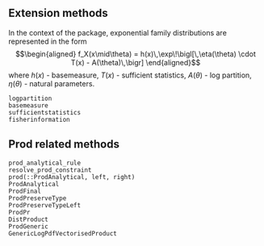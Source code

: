 
## Extension methods

In the context of the package, exponential family distributions are represented in the form 
$$\begin{aligned}
f_X(x\mid\theta) = h(x)\,\exp\!\bigl[\,\eta(\theta) \cdot T(x) - A(\theta)\,\bigr]
\end{aligned}$$
where $h(x)$ - basemeasure, $T(x)$ - sufficient statistics, $A(\theta)$ - log partition, $\eta(\theta)$ - natural parameters.

```@docs
logpartition
basemeasure
sufficientstatistics
fisherinformation
```

## Prod related methods

```@docs
prod_analytical_rule
resolve_prod_constraint
prod(::ProdAnalytical, left, right)
ProdAnalytical
ProdFinal
ProdPreserveType
ProdPreserveTypeLeft
ProdPr
DistProduct
ProdGeneric
GenericLogPdfVectorisedProduct
```